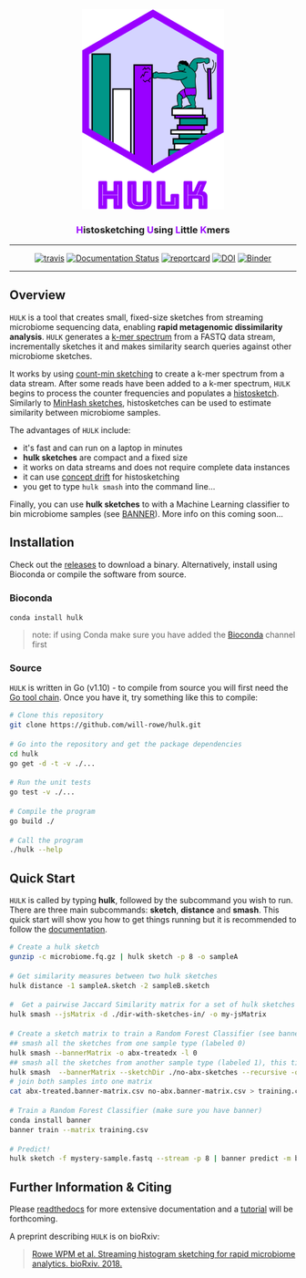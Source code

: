 <div align="center">
    <img src="/paper/img/misc/hulk-logo-with-text.png?raw=true?" alt="hulk-logo" width="250">
    <h3><a style="color:#9900FF">H</a>istosketching <a style="color:#9900FF">U</a>sing <a style="color:#9900FF">L</a>ittle <a style="color:#9900FF">K</a>mers</h3>
    <hr>
    <a href="https://travis-ci.org/will-rowe/hulk"><img src="https://travis-ci.org/will-rowe/hulk.svg?branch=master" alt="travis"></a>
    <a href='http://hulk.readthedocs.io/en/latest/?badge=latest'><img src='https://readthedocs.org/projects/hulk/badge/?version=latest' alt='Documentation Status' /></a>
    <a href="https://goreportcard.com/report/github.com/will-rowe/hulk"><img src="https://goreportcard.com/badge/github.com/will-rowe/hulk" alt="reportcard"></a>
    <a href="https://zenodo.org/badge/latestdoi/143890875"><img src="https://zenodo.org/badge/143890875.svg" alt="DOI"></a>
    <a href="https://mybinder.org/v2/gh/will-rowe/hulk/master?filepath=paper%2Fanalysis-notebooks"><img src="https://mybinder.org/badge_logo.svg" alt="Binder"></a>
</div>

***

## Overview

`HULK` is a tool that creates small, fixed-size sketches from streaming microbiome sequencing data, enabling **rapid metagenomic dissimilarity analysis**. `HULK` generates a [k-mer spectrum](https://bmcbioinformatics.biomedcentral.com/articles/10.1186/s12859-015-0875-7) from a FASTQ data stream, incrementally sketches it and makes similarity search queries against other microbiome sketches.

It works by using [count-min sketching](https://en.wikipedia.org/wiki/Count%E2%80%93min_sketch) to create a k-mer spectrum from a data stream. After some reads have been added to a k-mer spectrum, `HULK` begins to process the counter frequencies and populates a [histosketch](https://exascale.info/assets/pdf/icdm2017_HistoSketch.pdf). Similarly to [MinHash sketches](https://en.wikipedia.org/wiki/MinHash), histosketches can be used to estimate similarity between microbiome samples.

The advantages of `HULK` include:

* it's fast and can run on a laptop in minutes
* **hulk sketches** are compact and a fixed size
* it works on data streams and does not require complete data instances
* it can use [concept drift](https://en.wikipedia.org/wiki/Concept_drift) for histosketching
* you get to type `hulk smash` into the command line...

Finally, you can use **hulk sketches** to with a Machine Learning classifier to bin microbiome samples (see [BANNER](https://github.com/will-rowe/banner)). More info on this coming soon...

## Installation

Check out the [releases](https://github.com/will-rowe/hulk/releases) to download a binary. Alternatively, install using Bioconda or compile the software from source.

### Bioconda

```
conda install hulk
```

> note: if using Conda make sure you have added the [Bioconda](https://bioconda.github.io/) channel first

### Source

`HULK` is written in Go (v1.10) - to compile from source you will first need the [Go tool chain](https://golang.org/doc/install). Once you have it, try something like this to compile:

```bash
# Clone this repository
git clone https://github.com/will-rowe/hulk.git

# Go into the repository and get the package dependencies
cd hulk
go get -d -t -v ./...

# Run the unit tests
go test -v ./...

# Compile the program
go build ./

# Call the program
./hulk --help
```

## Quick Start

`HULK` is called by typing **hulk**, followed by the subcommand you wish to run. There are three main subcommands: **sketch**, **distance** and **smash**. This quick start will show you how to get things running but it is recommended to follow the [documentation](http://hulk-documentation.readthedocs.io/en/latest/?badge=latest).

```bash
# Create a hulk sketch
gunzip -c microbiome.fq.gz | hulk sketch -p 8 -o sampleA

# Get similarity measures between two hulk sketches
hulk distance -1 sampleA.sketch -2 sampleB.sketch

#  Get a pairwise Jaccard Similarity matrix for a set of hulk sketches
hulk smash --jsMatrix -d ./dir-with-sketches-in/ -o my-jsMatrix

# Create a sketch matrix to train a Random Forest Classifier (see banner)
## smash all the sketches from one sample type (labeled 0)
hulk smash --bannerMatrix -o abx-treatedx -l 0
## smash all the sketches from another sample type (labeled 1), this time recursively
hulk smash  --bannerMatrix --sketchDir ./no-abx-sketches --recursive -o no-abx -l 1
# join both samples into one matrix
cat abx-treated.banner-matrix.csv no-abx.banner-matrix.csv > training.csv

# Train a Random Forest Classifier (make sure you have banner)
conda install banner
banner train --matrix training.csv

# Predict!
hulk sketch -f mystery-sample.fastq --stream -p 8 | banner predict -m banner.rfc
```

## Further Information & Citing

Please [readthedocs](http://hulk.readthedocs.io/en/latest/?badge=latest) for more extensive documentation and a [tutorial](https://hulk.readthedocs.io/en/latest/tutorial.html) will be forthcoming.

A preprint describing `HULK` is on bioRxiv:

>[Rowe WPM et al. Streaming histogram sketching for rapid microbiome analytics. bioRxiv. 2018.](https://doi.org/10.1101/408070)
